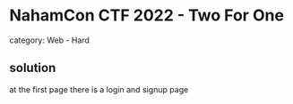 # NahamCon CTF 2022 - Two For One
category: Web - Hard

## solution

at the first page there is a login and signup page


